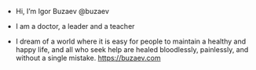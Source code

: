 - Hi, I’m Igor Buzaev @buzaev
- I am a doctor, a leader and a teacher

- I dream of a world where it is easy for people to maintain a healthy and happy life, and all who seek help are healed bloodlessly, painlessly, and without a single mistake.
https://buzaev.com

<!---
buzaev/buzaev is a ✨ special ✨ repository because its `README.md` (this file) appears on your GitHub profile.
You can click the Preview link to take a look at your changes.
--->
